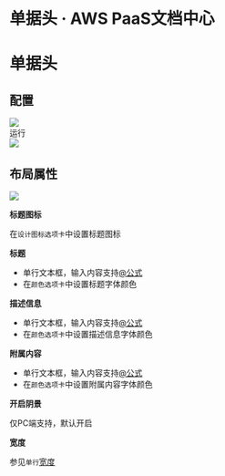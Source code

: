 # 单据头 · AWS PaaS文档中心

# 单据头

配置  
---  
[![](https://docs.awspaas.com/user-manual/aws-pass-console-user-manual-form-vue-64ga/zj/djt1.png)](<djt1.png>)  
运行  
[![](https://docs.awspaas.com/user-manual/aws-pass-console-user-manual-form-vue-64ga/zj/djt2.png)](<djt2.png>)  
  
## 布局属性

[![](https://docs.awspaas.com/user-manual/aws-pass-console-user-manual-form-vue-64ga/zj/djt3.png)](<djt3.png>)

**标题图标**

在`设计图标选项卡`中设置标题图标

**标题**

  * 单行文本框，输入内容支持[@公式](<https://docs.awspaas.com/reference-guide/aws-paas-at-reference-guide/index.html>)
  * 在`颜色选项卡`中设置标题字体颜色

**描述信息**

  * 单行文本框，输入内容支持[@公式](<https://docs.awspaas.com/reference-guide/aws-paas-at-reference-guide/index.html>)
  * 在`颜色选项卡`中设置描述信息字体颜色

**附属内容**

  * 单行文本框，输入内容支持[@公式](<https://docs.awspaas.com/reference-guide/aws-paas-at-reference-guide/index.html>)
  * 在`颜色选项卡`中设置附属内容字体颜色

**开启阴景**

仅PC端支持，默认开启

**宽度**

参见`单行`[宽度](<text.html#wigth>)